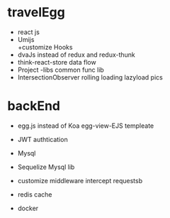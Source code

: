 # travelEgg
+ react js
+ Umijs  
+customize Hooks
+ dvaJs  instead of redux and redux-thunk 
+ think-react-store   data flow
+ Project -libs  common func lib
+ IntersectionObserver  rolling loading  lazyload pics


# backEnd

+ egg.js instead of Koa   egg-view-EJS templeate
+ JWT  authtication
+ Mysql   
+ Sequelize Mysql lib
+ customize middleware  intercept requestsb 
+ redis cache

+ docker
